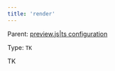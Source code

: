 ```yaml
---
title: 'render'
---
```


Parent: [preview.js|ts configuration](./Overview.md)

Type: `TK`

TK

<!-- prettier-ignore-start -->

<!-- <CodeSnippets
  paths={[
    'common/preview-config-render.js.mdx',
    'common/preview-config-render.ts.mdx',
  ]}
/> -->

<!-- prettier-ignore-end -->
